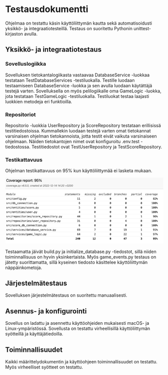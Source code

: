 # Testausdokumentti

Ohjelmaa on testattu käsin käyttöliittymän kautta sekä automatisoidusti yksikkö- ja integraatiotesteillä. Testaus on suoritettu Pythonin unittest-kirjaston avulla.

## Yksikkö- ja integraatiotestaus

### Sovelluslogiikka

Sovelluksen tietokantalogiikasta vastaavaa DatabaseService -luokkaa testataan TestDatabaseServices -testiluokalla. Testille luodaan testaamiseen DatabaseService -luokka ja sen avulla luodaan käytättäjä testejä varten. Sovelluksella on myös pelilogiikalle oma GameLogic -luokka, jota testataan TestGameLogic -testiluokalla. Testiluokat testaa laajasti luokkien metodeja eri funktioilla.

### Repositoriot

Repositorio -luokkia UserRepository ja ScoreRepository testataan erillisissä testitiedostoissa. Kummallekin luodaan testejä varten omat tietokannat varsinaisen ohjelman tietokannoista, jotta testit eivät vaikuta varsinaiseen ohjelmaan. Näiden tietokantojen nimet ovat konfiguroitu .env.test -tiedostossa. Testitiedostot ovat TestUserRepository ja TestScoreRepository.

### Testikattavuus

Ohjelman testikattavuus on 95% kun käyttöliittymää ei lasketa mukaan.

![](./kuvat/testikattavuus.png)

Testaamatta jäivät build.py ja initialize_database.py -tiedostot, sillä niiden toiminnallisuus on hyvin yksinkertaista. Myös game_events.py testaus on jätetty suorittamatta, sillä kyseinen tiedosto käsittelee käyttöliittymän näppäinkometoja.

## Järjestelmätestaus

Sovelluksen järjestelmätestaus on suoritettu manuaalisesti.

## Asennus- ja konfigurointi

Sovellus on ladattu ja asennettu käyttöohjeiden mukaisesti macOS- ja Linux-ympäristössä. Sovellusta on testattu virheellisillä käyttöliittymän syötteillä ja käyttäjätiedoilla.

## Toiminnallisuudet

Kaikki määrittelydokumentin ja käyttöohjeen toiminnallisuudet on testattu. Myös virheelliset syötteet on testattu.
